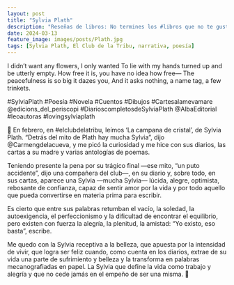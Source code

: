 ```yaml
---
layout: post
title: "Sylvia Plath"
description: "Reseñas de libros: No termines los #libros que no te gustan. I els #llibres que t'agraden llegeix-los tants cops com calgui."
date: 2024-03-13
feature_image: images/posts/Plath.jpg
tags: [Sylvia Plath, El Club de la Tribu, narrativa, poesía]
---
```


I didn’t want any flowers, I only wanted
To lie with my hands turned up and be utterly empty.
How free it is, you have no idea how free—
The peacefulness is so big it dazes you,
And it asks nothing, a name tag, a few trinkets.
<!--more-->


#SylviaPlath #Poesía #Novela #Cuentos #Dibujos #Cartesalamevamare @edicions_del_periscopi #DiarioscompletosdeSylviaPlath @AlbaEditorial #leoautoras #lovingsylviaplath

🌸 En febrero, en #elclubdelatribu, leímos ‘La campana de cristal’, de Sylvia Plath. “Detrás del mito de Plath hay mucha Sylvia”, dijo @Carmengdelacueva, y me picó la curiosidad y me hice con sus diarios, las cartas a su madre y varias antologías de poemas.

Teniendo presente la pena por su trágico final —ese mito, “un puto accidente”, dijo una compañera del club—, en su diario y, sobre todo, en sus cartas, aparece una Sylvia —mucha Sylvia— lúcida, alegre, optimista, rebosante de confianza, capaz de sentir amor por la vida y por todo aquello que pueda convertirse en materia prima para escribir.

Es cierto que entre sus palabras retumban el vacío, la soledad, la autoexigencia, el perfeccionismo y la dificultad de encontrar el equilibrio, pero existen con fuerza la alegría, la plenitud, la amistad: “Yo existo, eso basta”, escribe.

Me quedo con la Sylvia receptiva a la belleza, que apuesta por la intensidad de vivir, que logra ser feliz cuando, como cuenta en los diarios, extrae de su vida una parte de sufrimiento y belleza y la transforma en palabras mecanografiadas en papel. La Sylvia que define la vida como trabajo y alegría y que no cede jamás en el empeño de ser una misma. 🌸
